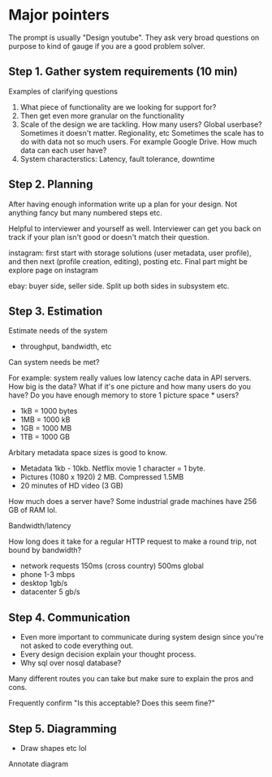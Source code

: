 # Major pointers 

The prompt is usually "Design youtube". They ask very broad questions on purpose to kind of gauge if you are a good problem solver.    

## Step 1. Gather system requirements (10 min) 

Examples of clarifying questions 
1. What piece of functionality are we looking for support for?  
2. Then get even more granular on the functionality 
3. Scale of the design we are tackling. How many users? Global userbase? Sometimes it doesn't matter. Regionality, etc Sometimes the scale has to do with data not so much users. For example Google Drive. How much data can each user have? 
4. System characterstics: Latency, fault tolerance, downtime  

## Step 2. Planning 

After having enough information write up a plan for your design. Not anything fancy but many numbered steps etc.  

Helpful to interviewer and yourself as well. Interviewer can get you back on track if your plan isn't good or doesn't match their question. 

instagram: first start with storage solutions (user metadata, user profile), and then next (profile creation, editing), posting etc. Final part might be explore page on instagram  

ebay: buyer side, seller side. Split up both sides in subsystem etc. 

## Step 3. Estimation 

Estimate needs of the system 

- throughput, bandwidth, etc  

Can system needs be met? 

For example: system really values low latency 
cache data in API servers. How big is the data? What if it's one picture and how many users do you have? Do you have enough memory to store 1 picture space * users?

+ 1kB = 1000 bytes 
+ 1MB = 1000 kB 
+ 1GB = 1000 MB 
+ 1TB = 1000 GB 

Arbitary metadata space sizes is good to know. 

+ Metadata 1kb - 10kb. Netflix movie 1 character = 1 byte. 
+ Pictures (1080 x 1920) 2 MB. Compressed 1.5MB  
+ 20 minutes of HD video (3 GB) 

How much does a server have? Some industrial grade machines have 256 GB of RAM lol. 

Bandwidth/latency 

How long does it take for a regular HTTP request to make a round trip, not bound by bandwidth? 

+ network requests 150ms (cross country) 500ms global 
+ phone 1-3 mbps 
+ desktop 1gb/s 
+ datacenter 5 gb/s 

## Step 4. Communication 

+  Even more important to communicate during system design since you're not asked to code everything out. 
+ Every design decision explain your thought process. 
+ Why sql over nosql database?  

Many different routes you can take but make sure to explain the pros and cons. 

Frequently confirm "Is this acceptable? Does this seem fine?" 

## Step 5. Diagramming 

+ Draw shapes etc lol 

Annotate diagram 






